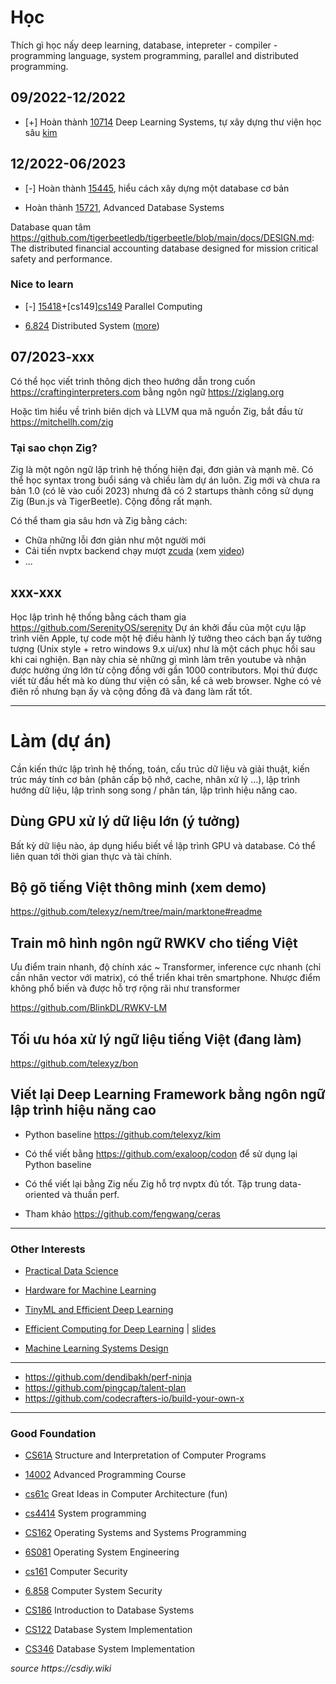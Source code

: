 # Học

Thích gì học nấy deep learning, database, intepreter - compiler - programming language, system programming, parallel and distributed programming.

## 09/2022-12/2022

- [+] Hoàn thành [10714](https://dlsyscourse.org) Deep Learning Systems, tự xây dựng thư viện học sâu [kim](https://github.com/telexyz/kim)

## 12/2022-06/2023

- [-] Hoàn thành [15445](https://15445.courses.cs.cmu.edu/fall2022/schedule.html), hiểu cách xây dựng một database cơ bản

- Hoàn thành [15721](https://15721.courses.cs.cmu.edu/spring2020/schedule.html), Advanced Database Systems

Database quan tâm https://github.com/tigerbeetledb/tigerbeetle/blob/main/docs/DESIGN.md: The distributed financial accounting database designed for mission critical safety and performance.

### Nice to learn

- [-] [15418](http://15418.courses.cs.cmu.edu/spring2016)+[cs149][cs149](https://gfxcourses.stanford.edu/cs149) Parallel Computing

- [6.824](https://pdos.csail.mit.edu/6.824) Distributed System ([more](https://www.youtube.com/watch?v=rZPRjLMWOao&list=PLNPUF5QyWU8PydLG2cIJrCvnn5I_exhYx))

## 07/2023-xxx

Có thể học viết trình thông dịch theo hướng dẫn trong cuốn https://craftinginterpreters.com bằng ngôn ngữ https://ziglang.org

Hoặc tìm hiểu về trình biên dịch và LLVM qua mã nguồn Zig, bắt đầu từ https://mitchellh.com/zig

### Tại sao chọn Zig?
Zig là một ngôn ngữ lập trình hệ thống hiện đại, đơn giản và mạnh mẽ. Có thể học syntax trong buổi sáng và chiều làm dự án luôn. Zig mới và chưa ra bản 1.0 (có lẽ vào cuối 2023) nhưng đã có 2 startups thành công sử dụng Zig (Bun.js và TigerBeetle). Cộng đồng rất mạnh.

Có thể tham gia sâu hơn và Zig bằng cách:

- Chữa những lỗi đơn giản như một người mới
- Cải tiến nvptx backend chạy mượt [zcuda](https://github.com/gwenzek/cudaz) (xem [video](https://www.youtube.com/watch?v=rvfsWm6TckA&t=5351s))
- ...

## xxx-xxx

Học lập trình hệ thống bằng cách tham gia https://github.com/SerenityOS/serenity
Dự án khởi đầu của một cựu lập trình viên Apple, tự code một hệ điều hành lý tưởng theo cách bạn ấy tưởng tượng (Unix style + retro windows 9.x ui/ux) như là một cách phục hồi sau khi cai nghiện. Bạn này chia sẻ những gì mình làm trên youtube và nhận được hưởng ứng lớn từ cộng đồng với gần 1000 contributors. Mọi thứ được viết từ đầu hết mà ko dùng thư viện có sẵn, kể cả web browser. Nghe có vẻ điên rồ nhưng bạn ấy và cộng đồng đã và đang làm rất tốt.


- - -


# Làm (dự án)

Cần kiến thức lập trình hệ thống, toán, cấu trúc dữ liệu và giải thuật, kiến trúc máy tính cơ bản (phân cấp bộ nhớ, cache, nhân xử lý ...), lập trình hướng dữ liệu, lập trình song song / phân tán, lập trình hiệu năng cao.


## Dùng GPU xử lý dữ liệu lớn (ý tưởng)

Bất kỳ dữ liệu nào, áp dụng hiểu biết về lập trình GPU và database. Có thể liên quan tới thời gian thực và tài chính.


## Bộ gõ tiếng Việt thông minh (xem demo)

https://github.com/telexyz/nem/tree/main/marktone#readme


## Train mô hình ngôn ngữ RWKV cho tiếng Việt

Ưu điểm train nhanh, độ chính xác ~ Transformer, inference cực nhanh (chỉ cần nhân vector với matrix), có thể triển khai trên smartphone.
Nhược điểm không phổ biến và được hỗ trợ rộng rãi như transformer

https://github.com/BlinkDL/RWKV-LM


## Tối ưu hóa xử lý ngữ liệu tiếng Việt (đang làm)

https://github.com/telexyz/bon


## Viết lại Deep Learning Framework bằng ngôn ngữ lập trình hiệu năng cao

- Python baseline https://github.com/telexyz/kim

- Có thể viết bằng https://github.com/exaloop/codon để sử dụng lại Python baseline

- Có thể viết lại bằng Zig nếu Zig hỗ trợ nvptx đủ tốt. Tập trung data-oriented và thuần perf.

- Tham khảo https://github.com/fengwang/ceras 

- - -


### Other Interests

- [Practical Data Science](https://scs.hosted.panopto.com/Panopto/Pages/Sessions/List.aspx#folderID=%22912b80a3-625d-405d-8905-a8620133666b%22)

- [Hardware for Machine Learning](https://inst.eecs.berkeley.edu/~ee290-2)

- [TinyML and Efficient Deep Learning](https://efficientml.ai/schedule/)

- [Efficient Computing for Deep Learning](https://www.youtube.com/watch?v=WbLQqPw_n88) | 
[slides](https://www.rle.mit.edu/eems/wp-content/uploads/2020/09/2020_uwisconsin_compressed.pdf)

- [Machine Learning Systems Design](https://stanford-cs329s.github.io/syllabus.html)

- - -

- https://github.com/dendibakh/perf-ninja
- https://github.com/pingcap/talent-plan
- https://github.com/codecrafters-io/build-your-own-x

- - -

### Good Foundation

- [CS61A](https://cs61a.org) Structure and Interpretation of Computer Programs
- [14002](https://github.com/courseworks) Advanced Programming Course

- [cs61c](https://inst.eecs.berkeley.edu/~cs61c/fa20/#lectures) Great Ideas in Computer Architecture (fun)
- [cs4414](https://www.cs.cornell.edu/courses/cs4414) System programming

- [CS162](https://cs162.org) Operating Systems and Systems Programming
- [6S081](https://pdos.csail.mit.edu/6.828) Operating System Engineering

- [cs161](https://cs161.org) Computer Security
- [6.858](http://css.csail.mit.edu/6.858) Computer System Security

- [CS186](https://cs186berkeley.net) Introduction to Database Systems
- [CS122](http://courses.cms.caltech.edu/cs122) Database System Implementation
- [CS346](https://web.stanford.edu/class/cs346) Database System Implementation

_source https://csdiy.wiki_
